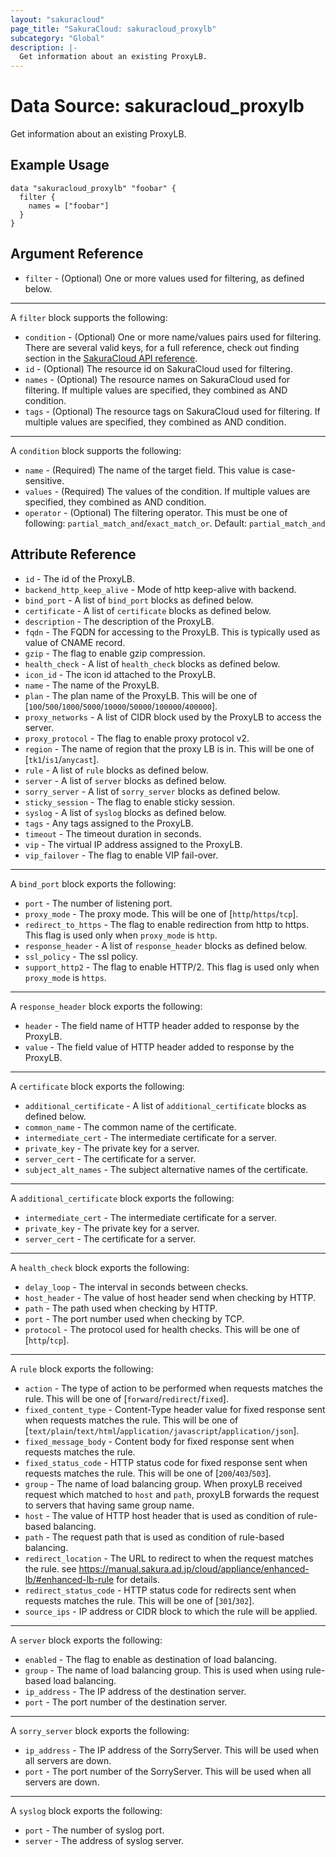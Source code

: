 ```yaml
---
layout: "sakuracloud"
page_title: "SakuraCloud: sakuracloud_proxylb"
subcategory: "Global"
description: |-
  Get information about an existing ProxyLB.
---
```


# Data Source: sakuracloud_proxylb

Get information about an existing ProxyLB.

## Example Usage

```hcl
data "sakuracloud_proxylb" "foobar" {
  filter {
    names = ["foobar"]
  }
}
```
## Argument Reference

* `filter` - (Optional) One or more values used for filtering, as defined below.

---

A `filter` block supports the following:

* `condition` - (Optional) One or more name/values pairs used for filtering. There are several valid keys, for a full reference, check out finding section in the [SakuraCloud API reference](https://developer.sakura.ad.jp/cloud/api/1.1/).
* `id` - (Optional) The resource id on SakuraCloud used for filtering.
* `names` - (Optional) The resource names on SakuraCloud used for filtering. If multiple values ​​are specified, they combined as AND condition.
* `tags` - (Optional) The resource tags on SakuraCloud used for filtering. If multiple values ​​are specified, they combined as AND condition.

---

A `condition` block supports the following:

* `name` - (Required) The name of the target field. This value is case-sensitive.
* `values` - (Required) The values of the condition. If multiple values ​​are specified, they combined as AND condition.
* `operator` - (Optional) The filtering operator. This must be one of following: `partial_match_and`/`exact_match_or`. Default: `partial_match_and`


## Attribute Reference

* `id` - The id of the ProxyLB.
* `backend_http_keep_alive` - Mode of http keep-alive with backend.
* `bind_port` - A list of `bind_port` blocks as defined below.
* `certificate` - A list of `certificate` blocks as defined below.
* `description` - The description of the ProxyLB.
* `fqdn` - The FQDN for accessing to the ProxyLB. This is typically used as value of CNAME record.
* `gzip` - The flag to enable gzip compression.
* `health_check` - A list of `health_check` blocks as defined below.
* `icon_id` - The icon id attached to the ProxyLB.
* `name` - The name of the ProxyLB.
* `plan` - The plan name of the ProxyLB. This will be one of [`100`/`500`/`1000`/`5000`/`10000`/`50000`/`100000`/`400000`].
* `proxy_networks` - A list of CIDR block used by the ProxyLB to access the server.
* `proxy_protocol` - The flag to enable proxy protocol v2.
* `region` - The name of region that the proxy LB is in. This will be one of [`tk1`/`is1`/`anycast`].
* `rule` - A list of `rule` blocks as defined below.
* `server` - A list of `server` blocks as defined below.
* `sorry_server` - A list of `sorry_server` blocks as defined below.
* `sticky_session` - The flag to enable sticky session.
* `syslog` - A list of `syslog` blocks as defined below.
* `tags` - Any tags assigned to the ProxyLB.
* `timeout` - The timeout duration in seconds.
* `vip` - The virtual IP address assigned to the ProxyLB.
* `vip_failover` - The flag to enable VIP fail-over.


---

A `bind_port` block exports the following:

* `port` - The number of listening port.
* `proxy_mode` - The proxy mode. This will be one of [`http`/`https`/`tcp`].
* `redirect_to_https` - The flag to enable redirection from http to https. This flag is used only when `proxy_mode` is `http`.
* `response_header` - A list of `response_header` blocks as defined below.
* `ssl_policy` - The ssl policy.
* `support_http2` - The flag to enable HTTP/2. This flag is used only when `proxy_mode` is `https`.

---

A `response_header` block exports the following:

* `header` - The field name of HTTP header added to response by the ProxyLB.
* `value` - The field value of HTTP header added to response by the ProxyLB.

---

A `certificate` block exports the following:

* `additional_certificate` - A list of `additional_certificate` blocks as defined below.
* `common_name` - The common name of the certificate.
* `intermediate_cert` - The intermediate certificate for a server.
* `private_key` - The private key for a server.
* `server_cert` - The certificate for a server.
* `subject_alt_names` - The subject alternative names of the certificate.

---

A `additional_certificate` block exports the following:

* `intermediate_cert` - The intermediate certificate for a server.
* `private_key` - The private key for a server.
* `server_cert` - The certificate for a server.

---

A `health_check` block exports the following:

* `delay_loop` - The interval in seconds between checks.
* `host_header` - The value of host header send when checking by HTTP.
* `path` - The path used when checking by HTTP.
* `port` - The port number used when checking by TCP.
* `protocol` - The protocol used for health checks. This will be one of [`http`/`tcp`].

---

A `rule` block exports the following:

* `action` - The type of action to be performed when requests matches the rule. This will be one of [`forward`/`redirect`/`fixed`].
* `fixed_content_type` - Content-Type header value for fixed response sent when requests matches the rule. This will be one of [`text/plain`/`text/html`/`application/javascript`/`application/json`].
* `fixed_message_body` - Content body for fixed response sent when requests matches the rule.
* `fixed_status_code` - HTTP status code for fixed response sent when requests matches the rule. This will be one of [`200`/`403`/`503`].
* `group` - The name of load balancing group. When proxyLB received request which matched to `host` and `path`, proxyLB forwards the request to servers that having same group name.
* `host` - The value of HTTP host header that is used as condition of rule-based balancing.
* `path` - The request path that is used as condition of rule-based balancing.
* `redirect_location` - The URL to redirect to when the request matches the rule. see https://manual.sakura.ad.jp/cloud/appliance/enhanced-lb/#enhanced-lb-rule for details.
* `redirect_status_code` - HTTP status code for redirects sent when requests matches the rule. This will be one of [`301`/`302`].
* `source_ips` - IP address or CIDR block to which the rule will be applied.

---

A `server` block exports the following:

* `enabled` - The flag to enable as destination of load balancing.
* `group` - The name of load balancing group. This is used when using rule-based load balancing.
* `ip_address` - The IP address of the destination server.
* `port` - The port number of the destination server.

---

A `sorry_server` block exports the following:

* `ip_address` - The IP address of the SorryServer. This will be used when all servers are down.
* `port` - The port number of the SorryServer. This will be used when all servers are down.

---

A `syslog` block exports the following:

* `port` - The number of syslog port.
* `server` - The address of syslog server.
